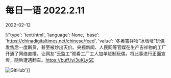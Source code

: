 # 每日一语 2022.2.11

2022-02-12

[{'type': 'text/html', 'language': None, 'base': 'https://chinadigitaltimes.net/chinese/feed', 'value': '冬奥吉祥物“冰墩墩”玩偶发售后一度断货，甚至被炒出天价。央视新闻、人民网等官媒在生产吉祥物的工厂开通了网络直播，让网友“云监工”观看工厂工人加单赶制玩偶，将此事进行正面宣传，随后遭遇翻车。https://buff.ly/3uKLySE

![GitHub](https://chinadigitaltimes.net/chinese/files/2022/02/image-1644649828753.png)'}]